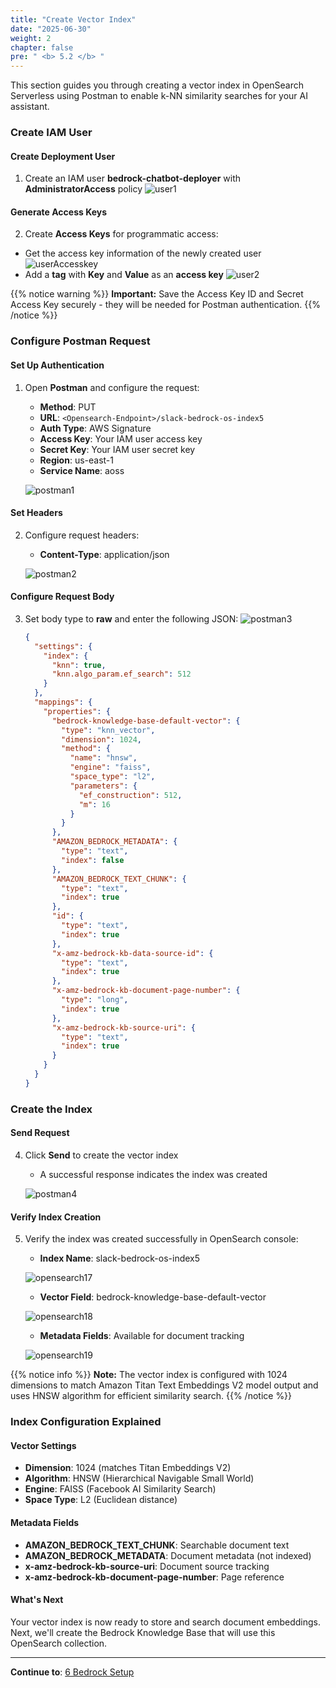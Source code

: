 ```yaml
---
title: "Create Vector Index"
date: "2025-06-30"
weight: 2
chapter: false
pre: " <b> 5.2 </b> "
---
```


This section guides you through creating a vector index in OpenSearch Serverless using Postman to enable k-NN similarity searches for your AI assistant.

### Create IAM User

#### Create Deployment User

1. Create an IAM user **bedrock-chatbot-deployer** with **AdministratorAccess** policy
   ![user1](/images/5-opensearch/5.2-vector_index/user1.png?width=90pc)

#### Generate Access Keys

2. Create **Access Keys** for programmatic access:

- Get the access key information of the newly created user
  ![userAccesskey](/images/5-opensearch/5.2-vector_index/user2.png?width=90pc)
- Add a **tag** with **Key** and **Value** as an **access key**
  ![user2](/images/5-opensearch/5.2-vector_index/user3.png?width=90pc)

{{% notice warning %}}
**Important:** Save the Access Key ID and Secret Access Key securely - they will be needed for Postman authentication.
{{% /notice %}}

### Configure Postman Request

#### Set Up Authentication

1. Open **Postman** and configure the request:

   - **Method**: PUT
   - **URL**: `<Opensearch-Endpoint>/slack-bedrock-os-index5`
   - **Auth Type**: AWS Signature
   - **Access Key**: Your IAM user access key
   - **Secret Key**: Your IAM user secret key
   - **Region**: us-east-1
   - **Service Name**: aoss

   ![postman1](/images/5-opensearch/5.2-vector_index/postman1.png?width=90pc)

#### Set Headers

2. Configure request headers:
   - **Content-Type**: application/json
     
    ![postman2](/images/5-opensearch/5.2-vector_index/postman2.png?width=90pc)

#### Configure Request Body

3. Set body type to **raw** and enter the following JSON:
   ![postman3](/images/5-opensearch/5.2-vector_index/postman3.png?width=90pc)

   ```json
   {
     "settings": {
       "index": {
         "knn": true,
         "knn.algo_param.ef_search": 512
       }
     },
     "mappings": {
       "properties": {
         "bedrock-knowledge-base-default-vector": {
           "type": "knn_vector",
           "dimension": 1024,
           "method": {
             "name": "hnsw",
             "engine": "faiss",
             "space_type": "l2",
             "parameters": {
               "ef_construction": 512,
               "m": 16
             }
           }
         },
         "AMAZON_BEDROCK_METADATA": {
           "type": "text",
           "index": false
         },
         "AMAZON_BEDROCK_TEXT_CHUNK": {
           "type": "text",
           "index": true
         },
         "id": {
           "type": "text",
           "index": true
         },
         "x-amz-bedrock-kb-data-source-id": {
           "type": "text",
           "index": true
         },
         "x-amz-bedrock-kb-document-page-number": {
           "type": "long",
           "index": true
         },
         "x-amz-bedrock-kb-source-uri": {
           "type": "text",
           "index": true
         }
       }
     }
   }
   ```

### Create the Index

#### Send Request

4. Click **Send** to create the vector index
   - A successful response indicates the index was created
     
    ![postman4](/images/5-opensearch/5.2-vector_index/postman4.png?width=90pc)

#### Verify Index Creation

5. Verify the index was created successfully in OpenSearch console:

   - **Index Name**: slack-bedrock-os-index5

    ![opensearch17](/images/5-opensearch/5.2-vector_index/opensearch17.png?width=90pc)

   - **Vector Field**: bedrock-knowledge-base-default-vector

    ![opensearch18](/images/5-opensearch/5.2-vector_index/opensearch18.png?width=90pc)

   - **Metadata Fields**: Available for document tracking

    ![opensearch19](/images/5-opensearch/5.2-vector_index/opensearch19.png?width=90pc)

{{% notice info %}}
**Note:** The vector index is configured with 1024 dimensions to match Amazon Titan Text Embeddings V2 model output and uses HNSW algorithm for efficient similarity search.
{{% /notice %}}

### Index Configuration Explained

#### Vector Settings

- **Dimension**: 1024 (matches Titan Embeddings V2)
- **Algorithm**: HNSW (Hierarchical Navigable Small World)
- **Engine**: FAISS (Facebook AI Similarity Search)
- **Space Type**: L2 (Euclidean distance)

#### Metadata Fields

- **AMAZON_BEDROCK_TEXT_CHUNK**: Searchable document text
- **AMAZON_BEDROCK_METADATA**: Document metadata (not indexed)
- **x-amz-bedrock-kb-source-uri**: Document source tracking
- **x-amz-bedrock-kb-document-page-number**: Page reference

#### What's Next

Your vector index is now ready to store and search document embeddings. Next, we'll create the Bedrock Knowledge Base that will use this OpenSearch collection.

---

**Continue to**: [6 Bedrock Setup](../../6-bedrock_setup/)
